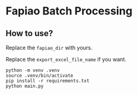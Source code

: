 # Fapiao Batch Processing

## How to use?

Replace the `fapiao_dir` with yours.

Replace the `export_excel_file_name` if you want.

```shell
python -m venv .venv
source .venv/bin/activate
pip install -r requirements.txt
python main.py
```
